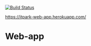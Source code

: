 [![Build Status](https://travis-ci.org/gallimoff/web-app.svg?branch=master)](https://travis-ci.org/gallimoff/web-app)

https://itpark-web-app.herokuapp.com/

 # Web-app